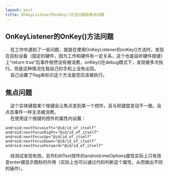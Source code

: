 ```yaml
---
layout: post
title: OnKeyListener的onKey()方法问题和焦点问题
---
```

## OnKeyListener的OnKey()方法问题 ##
&#160;&#160;&#160;&#160;在工作中遇到了一些问题，就是在使用OnKeyListener的onKey()方法时，发现在目标设备（固定的硬件，因为工作和硬件有一定关系，这个也是监听硬件按键）上“return true”后事件依然没有被消费，onKey()在debug模式下，发现被多次执行。但是这种情况在我自己的手机上没有出现。  
&#160;&#160;&#160;&#160;自己设置了flag来标识这个方法是否应该被执行。  
## 焦点问题 ##
&#160;&#160;&#160;&#160;这个实体键盘某个按键会让焦点变到某一个控件，且与软键盘变动不一致。且点击事件一样无法被消费。  
&#160;&#160;&#160;&#160;在使用这个按键的控件的属性内设置：

    android:nextFocusLeft="@id/id_of_itself"
    android:nextFocusRight="@id/id_of_itself"
    android:nextFocusUp="@id/id_of_itself"
    android:nextFocusDown="@id/id_of_itself"
    android:nextFocusForward="@id/id_of_itself"
    
&#160;&#160;&#160;&#160;经测试发现有效。另外EditText控件的android:imeOptions属性实际上只有改变enter键显示图标的作用（实际上也可以通过代码判断这个属性，从而做出不同的操作）。